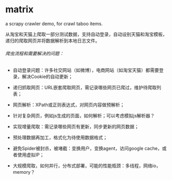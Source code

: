 # matrix
a scrapy crawler demo, for crawl taboo items.

从淘宝和天猫上爬取一部分测试数据，支持自动登录，自动设别天猫和淘宝模板，递归的爬取网页并将数据解析到本地日志文件。


###### 爬虫流程和需要解决的问题：

* 自动登录问题：许多社交网站（如微博），电商网站（如淘宝天猫）都需要登录，解决Cookie的自动更新；

* 递归抓取网页：URL嵌套爬取网页，需记录哪些网页已爬过，维护待爬取列表；

* 网页解析：XPath或正则表达式，对网页内容做预解析；


* 针对复杂网页，例如js生成的页面，如何解析；可以考虑模拟js解析器？


* 实现增量爬取：需记录哪些网页有更新，同步更新的网页数据；


* 预处理数据再加工，格式化为待使用数据格式；


* 避免Spider被封杀，被堵截：变换用户，变换agent，访问google cache，或者使用虚拟IP；

* 大规模爬取，如何并行，分布式部署，可能的性能瓶颈：多线程，网络io，memory？
